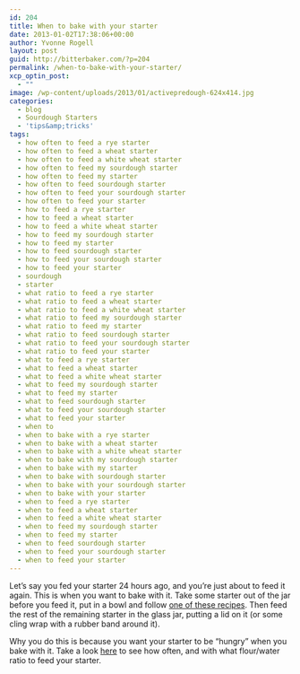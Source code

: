 ```yaml
---
id: 204
title: When to bake with your starter
date: 2013-01-02T17:38:06+00:00
author: Yvonne Rogell
layout: post
guid: http://bitterbaker.com/?p=204
permalink: /when-to-bake-with-your-starter/
xcp_optin_post:
  - ""
image: /wp-content/uploads/2013/01/activepredough-624x414.jpg
categories:
  - blog
  - Sourdough Starters
  - 'tips&amp;tricks'
tags:
  - how often to feed a rye starter
  - how often to feed a wheat starter
  - how often to feed a white wheat starter
  - how often to feed my sourdough starter
  - how often to feed my starter
  - how often to feed sourdough starter
  - how often to feed your sourdough starter
  - how often to feed your starter
  - how to feed a rye starter
  - how to feed a wheat starter
  - how to feed a white wheat starter
  - how to feed my sourdough starter
  - how to feed my starter
  - how to feed sourdough starter
  - how to feed your sourdough starter
  - how to feed your starter
  - sourdough
  - starter
  - what ratio to feed a rye starter
  - what ratio to feed a wheat starter
  - what ratio to feed a white wheat starter
  - what ratio to feed my sourdough starter
  - what ratio to feed my starter
  - what ratio to feed sourdough starter
  - what ratio to feed your sourdough starter
  - what ratio to feed your starter
  - what to feed a rye starter
  - what to feed a wheat starter
  - what to feed a white wheat starter
  - what to feed my sourdough starter
  - what to feed my starter
  - what to feed sourdough starter
  - what to feed your sourdough starter
  - what to feed your starter
  - when to
  - when to bake with a rye starter
  - when to bake with a wheat starter
  - when to bake with a white wheat starter
  - when to bake with my sourdough starter
  - when to bake with my starter
  - when to bake with sourdough starter
  - when to bake with your sourdough starter
  - when to bake with your starter
  - when to feed a rye starter
  - when to feed a wheat starter
  - when to feed a white wheat starter
  - when to feed my sourdough starter
  - when to feed my starter
  - when to feed sourdough starter
  - when to feed your sourdough starter
  - when to feed your starter
---
```

Let&#8217;s say you fed your starter 24 hours ago, and you&#8217;re just about to feed it again. This is when you want to bake with it. Take some starter out of the jar before you feed it, put in a bowl and follow [one of these recipes](http://bitterbaker.com/?cat=10). Then feed the rest of the remaining starter in the glass jar, putting a lid on it (or some cling wrap with a rubber band around it).

Why you do this is because you want your starter to be &#8220;hungry&#8221; when you bake with it. Take a look [here](/how-to-feed-your-starter/ "I’m hungry! (or how to feed your starter)") to see how often, and with what flour/water ratio to feed your starter.